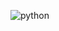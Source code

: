 ![python](https://user-images.githubusercontent.com/78448877/130152696-ce091b79-b498-486e-9bf1-47944f2bfedd.JPEG)
